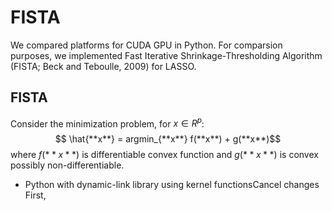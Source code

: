 # FISTA

We compared platforms for CUDA GPU in Python. For comparsion purposes, we implemented Fast Iterative Shrinkage-Thresholding Algorithm (FISTA; Beck and Teboulle, 2009) for LASSO. 

## FISTA 
Consider the minimization problem, for $x \in R^p$:
$$ \hat{**x**} = argmin_{**x**} f(**x**) + g(**x**)$$
where $f(**x**)$ is differentiable convex function and $g(**x**)$ is convex possibly non-differentiable.

  - Python with dynamic-link library using kernel functionsCancel changes
    First, 
